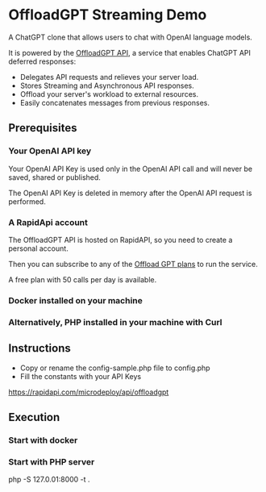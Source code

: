
# OffloadGPT Streaming Demo

A ChatGPT clone that allows users to chat with OpenAI language models.

It is powered by the [OffloadGPT API](https://rapidapi.com/microdeploy/api/offloadgpt), a service that enables ChatGPT API deferred responses:

- Delegates API requests and relieves your server load.
- Stores Streaming and Asynchronous API responses.
- Offload your server's workload to external resources.
- Easily concatenates messages from previous responses.

## Prerequisites

### Your OpenAI API key

Your OpenAI API Key is used only in the OpenAI API call and will never be saved, shared or published.

The OpenAI API Key is deleted in memory after the OpenAI API request is performed.

### A RapidApi account

The OffloadGPT API is hosted on RapidAPI, so you need to create a personal account.

Then you can subscribe to any of the [Offload GPT plans](https://rapidapi.com/microdeploy/api/offloadgpt/pricing) to run the service.

A free plan with 50 calls per day is available.

### Docker installed on your machine

### Alternatively, PHP installed in your machine with Curl

## Instructions

- Copy or rename the config-sample.php file to config.php
- Fill the constants with your API Keys

https://rapidapi.com/microdeploy/api/offloadgpt

## Execution

### Start with docker

### Start with PHP server

php -S 127.0.01:8000 -t .
